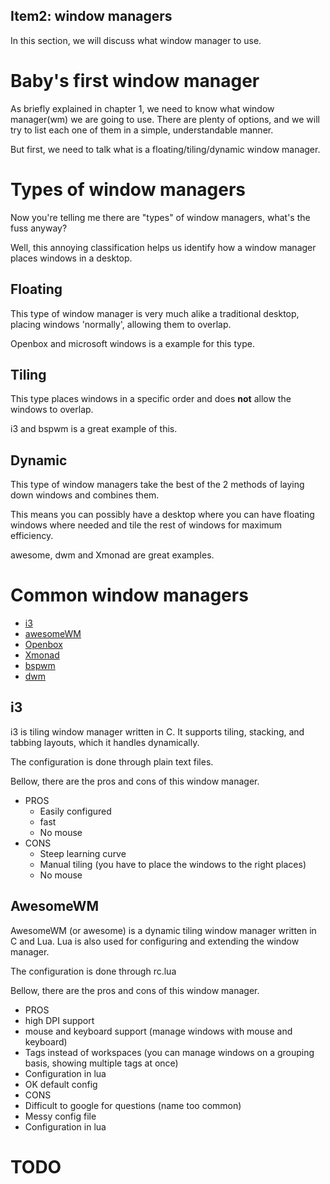 Item2: window managers
----------------------

In this section, we will discuss what window manager to use.

# Baby's first window manager

As briefly explained in chapter 1, we need to know what window manager(wm) we are going to use.
There are plenty of options, and we will try to list each one of them in a simple, understandable manner.

But first, we need to talk what is a floating/tiling/dynamic window manager.

# Types of window managers

Now you're telling me there are "types" of window managers, what's the fuss anyway?

Well, this annoying classification helps us identify how a window manager places windows in a desktop.

Floating
--------
This type of window manager is very much alike a traditional desktop, placing windows 'normally', allowing them to overlap. 

Openbox and microsoft windows is a example for this type.

Tiling
------
This type places windows in a specific order and does **not** allow the windows to overlap.

i3 and bspwm is a great example of this.

Dynamic
-------
This type of window managers take the best of the 2 methods of laying down windows and combines them.

This means you can possibly have a desktop where you can have floating windows where needed and tile the rest of windows for maximum efficiency.

awesome, dwm and Xmonad are great examples.


# Common window managers

* [i3](#i3)
* [awesomeWM](#awesomeWM)
* [Openbox](#openbox)
* [Xmonad](#Xmonad)
* [bspwm](#bspwm)
* [dwm](#dwm)


i3
--

i3 is tiling window manager written in C. It supports tiling, stacking, and tabbing layouts, which it handles dynamically.

The configuration is done through plain text files.

Bellow, there are the pros and cons of this window manager.

- PROS
  - Easily configured
  - fast
  - No mouse
- CONS
  - Steep learning curve
  - Manual tiling (you have to place the windows to the right places)
  - No mouse

AwesomeWM
---------

AwesomeWM (or awesome) is a dynamic tiling window manager written in C and Lua. Lua is also used for configuring and extending the window manager. 

The configuration is done through rc.lua 

Bellow, there are the pros and cons of this window manager.

- PROS
 - high DPI support
 - mouse and keyboard support (manage windows with mouse and keyboard)
 - Tags instead of workspaces (you can manage windows on a grouping basis, showing multiple tags at once)
 - Configuration in lua
 - OK default config
- CONS
 - Difficult to google for questions (name too common)
 - Messy config file
 - Configuration in lua
 
# TODO #
